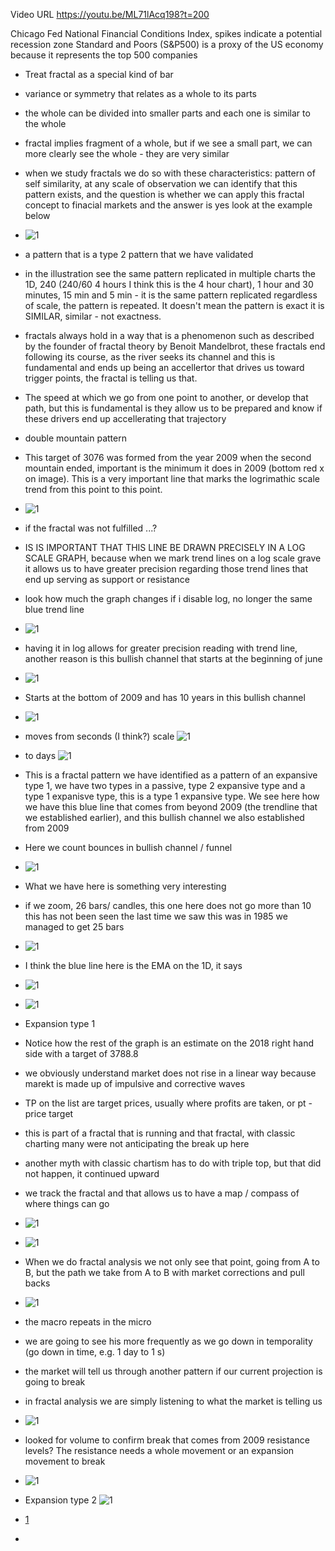 Video URL https://youtu.be/ML71lAcq198?t=200

Chicago Fed National Financial Conditions Index, spikes indicate a potential recession zone
Standard and Poors (S&P500) is a proxy of the US economy because it represents the top 500 companies

* Treat fractal as a special kind of bar
* variance or symmetry that relates as a whole to its parts
* the whole can be divided into smaller parts and each one is similar to the whole
* fractal implies fragment of a whole, but if we see a small part, we can more clearly see the whole - they are very similar
* when we study fractals we do so with these characteristics: pattern of self similarity, at any scale of observation we can identify that this pattern exists, and the question is whether we can apply this fractal concept to finacial markets and the answer is yes look at the example below
* ![1](https://imgur.com/OIzi4IT.png)
* a pattern that is a type 2 pattern that we have validated
* in the illustration see the same pattern replicated in multiple charts the 1D, 240 (240/60 4 hours I think this is the 4 hour chart), 1 hour and 30 minutes, 15 min and 5 min - it is the same pattern replicated regardless of scale, the pattern is repeated. It doesn't mean the pattern is exact it is SIMILAR, similar - not exactness.
* fractals always hold in a way that is a phenomenon such as described by the founder of fractal theory by Benoit Mandelbrot, these fractals end following its course, as the river seeks its channel and this is fundamental and ends up being an accellertor that drives us toward trigger points, the fractal is telling us that.
* The speed at which we go from one point to another, or develop that path, but this is fundamental is they allow us to be prepared and know if these drivers end up accellerating that trajectory 

* double mountain pattern
* This target of 3076 was formed from the year 2009 when the second mountain ended, important is the minimum it does in 2009 (bottom red x on image). This is a very important line that marks the logrimathic scale trend from this point to this point.
* ![1](https://imgur.com/rPRFj5o.png)
* if the fractal was not fulfilled ...?
* IS IS IMPORTANT THAT THIS LINE BE DRAWN PRECISELY IN A LOG SCALE GRAPH, because when we mark trend lines on a log scale grave it allows us to have greater precision regarding those trend lines that end up serving as support or resistance
* look how much the graph changes if i disable log, no longer the same blue trend line 
* ![1](https://imgur.com/U2cqKHr.png)
* having it in log allows for greater precision reading with trend line, another reason is this bullish channel that starts at the beginning of june
* ![1](https://imgur.com/wl3lh2V.png)
* Starts at the bottom of 2009 and has 10 years in this bullish channel
* ![1](https://imgur.com/VLfvL0T.png)
* moves from seconds (I think?) scale ![1](https://imgur.com/r0LQiFp.png)
* to days ![1](https://imgur.com/HY0rQCb.png)
* This is a fractal pattern we have identified as a pattern of an expansive type 1, we have two types in a passive, type 2 expansive type and a type 1 expanisve type, this is a type 1 expansive type. We see here how we have this blue line that comes from beyond 2009 (the trendline that we established earlier), and this bullish channel we also established from 2009
* Here we count bounces in bullish channel / funnel 
* ![1](https://imgur.com/nTszGDU.png)
* What we have here is something very interesting 
* if we zoom, 26 bars/ candles, this one here does not go more than 10 this has not been seen the last time we saw this was in 1985 we managed to get 25 bars 
* ![1](https://imgur.com/HDJfKed.png)
* I think the blue line here is the EMA on the 1D, it says 
* ![1](https://imgur.com/XcAAhcu.png)
* ![1](https://imgur.com/8YGLAtI.png)
* Expansion type 1
* Notice how the rest of the graph is an estimate on the 2018 right hand side with a target of 3788.8
* we obviously understand market does not rise in a linear way because marekt is made up of impulsive and corrective waves
* TP  on the list are target prices, usually where profits are taken, or pt - price target
* this is part of a fractal that is running and that fractal, with classic charting many were not anticipating the break up here
* another myth with classic chartism has to do with triple top, but that did not happen, it continued upward
* we track the fractal and that allows us to have a map / compass of where things can go

* ![1](https://imgur.com/rnXnHKe.png)
* ![1](https://imgur.com/qLB0G5r.png)
* When we do fractal analysis we not only see that point, going from A to B, but the path we take from A to B with market corrections and pull backs
* ![1](https://imgur.com/GweHVXR.png)
* the macro repeats in the micro
* we are going to see his more frequently as we go down in temporality (go down in time, e.g. 1 day to 1 s)
* the market will tell us through another pattern if our current projection is going to break
* in fractal analysis we are simply listening to what the market is telling us 
* ![1](https://imgur.com/iXHbBEc.png)
* looked for volume to confirm break that comes from 2009 resistance levels? The resistance needs a whole movement or an expansion movement to break
* ![1](https://imgur.com/ZWAvYYl.png)


* Expansion type 2 ![1](https://imgur.com/VzcECLt.png)
* [1](https://imgur.com/iBMHQsG.png)
* 

